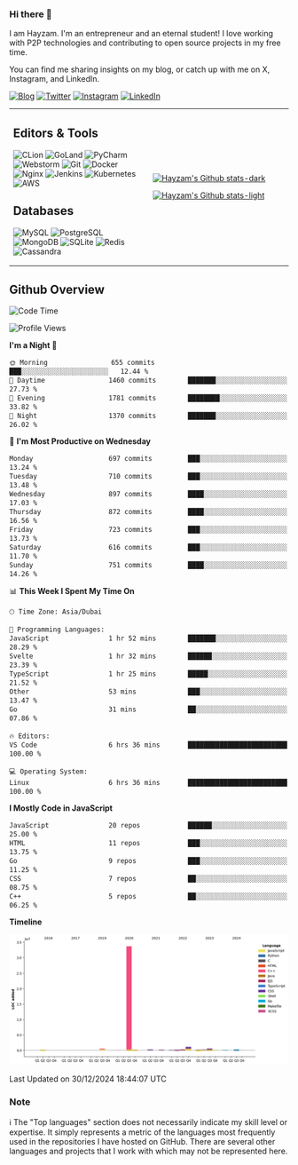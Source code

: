 ### Hi there 👋

I am Hayzam. I'm an entrepreneur and an eternal student! I love working with P2P technologies and contributing to open source projects in my free time.

You can find me sharing insights on my blog, or catch up with me on X, Instagram, and LinkedIn.

[![Blog](https://img.shields.io/badge/Blog-%2312100E.svg?&style=for-the-badge&logo=medium&logoColor=white)](https://hayzam.com)
[![Twitter](https://img.shields.io/badge/Twitter-%231DA1F2.svg?&style=for-the-badge&logo=X&logoColor=white)](https://twitter.com/hayzam_js)
[![Instagram](https://img.shields.io/badge/Instagram-%23E4405F.svg?&style=for-the-badge&logo=instagram&logoColor=white)](https://instagram.com/hayzam.ts)
[![LinkedIn](https://img.shields.io/badge/LinkedIn-%230077B5.svg?&style=for-the-badge&logo=linkedin&logoColor=white)](https://www.linkedin.com/in/hayzam-s-2b9b95139/)

<table width="100%">
<tr>
<td width="50%">

## Editors & Tools

![CLion](https://img.shields.io/badge/-CLion-000000?style=flat&logo=CLion)
![GoLand](https://img.shields.io/badge/-GoLand-000000?style=flat&logo=Goland)
![PyCharm](https://img.shields.io/badge/-PyCharm-000000?style=flat&logo=PyCharm)
![Webstorm](https://img.shields.io/badge/-WebStorm-000000?style=flat&logo=WebStorm)
![Git](https://img.shields.io/badge/-Git-000000?style=flat&logo=git)
![Docker](https://img.shields.io/badge/-Docker-000000?style=flat&logo=docker)
![Nginx](https://img.shields.io/badge/-Nginx-000000?style=flat&logo=nginx)
![Jenkins](https://img.shields.io/badge/-Jenkins-000000?style=flat&logo=jenkins)
![Kubernetes](https://img.shields.io/badge/-Kubernetes-000000?style=flat&logo=kubernetes)
![AWS](https://img.shields.io/badge/-AWS-000000?style=flat&logo=amazon-aws)

## Databases

![MySQL](https://img.shields.io/badge/-MySQL-000000?style=flat&logo=mysql)
![PostgreSQL](https://img.shields.io/badge/-PostgreSQL-000000?style=flat&logo=postgresql)
![MongoDB](https://img.shields.io/badge/-MongoDB-000000?style=flat&logo=mongodb)
![SQLite](https://img.shields.io/badge/-SQLite-000000?style=flat&logo=sqlite)
![Redis](https://img.shields.io/badge/-Redis-000000?style=flat&logo=redis)
![Cassandra](https://img.shields.io/badge/-Cassandra-000000?style=flat&logo=apache-cassandra)
</div>

<td width="50%">
 
[![Hayzam's Github stats-dark](https://github-readme-stats.vercel.app/api?username=hayzamjs&show_icons=true&theme=dark#gh-dark-mode-only)](https://github.com/anuraghazra/github-readme-stats#gh-dark-mode-only)
 
[![Hayzam's Github stats-light](https://github-readme-stats.vercel.app/api?username=hayzamjs&show_icons=true&theme=default#gh-light-mode-only)](https://github.com/anuraghazra/github-readme-stats#gh-light-mode-only)

</td>
</tr>
</table>
 
## Github Overview


<!--START_SECTION:waka-->
![Code Time](http://img.shields.io/badge/Code%20Time-1%2C488%20hrs%2023%20mins-blue)

![Profile Views](http://img.shields.io/badge/Profile%20Views-2-blue)

**I'm a Night 🦉** 

```text
🌞 Morning                655 commits         ███░░░░░░░░░░░░░░░░░░░░░░   12.44 % 
🌆 Daytime                1460 commits        ███████░░░░░░░░░░░░░░░░░░   27.73 % 
🌃 Evening                1781 commits        ████████░░░░░░░░░░░░░░░░░   33.82 % 
🌙 Night                  1370 commits        ███████░░░░░░░░░░░░░░░░░░   26.02 % 
```
📅 **I'm Most Productive on Wednesday** 

```text
Monday                   697 commits         ███░░░░░░░░░░░░░░░░░░░░░░   13.24 % 
Tuesday                  710 commits         ███░░░░░░░░░░░░░░░░░░░░░░   13.48 % 
Wednesday                897 commits         ████░░░░░░░░░░░░░░░░░░░░░   17.03 % 
Thursday                 872 commits         ████░░░░░░░░░░░░░░░░░░░░░   16.56 % 
Friday                   723 commits         ███░░░░░░░░░░░░░░░░░░░░░░   13.73 % 
Saturday                 616 commits         ███░░░░░░░░░░░░░░░░░░░░░░   11.70 % 
Sunday                   751 commits         ████░░░░░░░░░░░░░░░░░░░░░   14.26 % 
```


📊 **This Week I Spent My Time On** 

```text
🕑︎ Time Zone: Asia/Dubai

💬 Programming Languages: 
JavaScript               1 hr 52 mins        ███████░░░░░░░░░░░░░░░░░░   28.29 % 
Svelte                   1 hr 32 mins        ██████░░░░░░░░░░░░░░░░░░░   23.39 % 
TypeScript               1 hr 25 mins        █████░░░░░░░░░░░░░░░░░░░░   21.52 % 
Other                    53 mins             ███░░░░░░░░░░░░░░░░░░░░░░   13.47 % 
Go                       31 mins             ██░░░░░░░░░░░░░░░░░░░░░░░   07.86 % 

🔥 Editors: 
VS Code                  6 hrs 36 mins       █████████████████████████   100.00 % 

💻 Operating System: 
Linux                    6 hrs 36 mins       █████████████████████████   100.00 % 
```

**I Mostly Code in JavaScript** 

```text
JavaScript               20 repos            ██████░░░░░░░░░░░░░░░░░░░   25.00 % 
HTML                     11 repos            ███░░░░░░░░░░░░░░░░░░░░░░   13.75 % 
Go                       9 repos             ███░░░░░░░░░░░░░░░░░░░░░░   11.25 % 
CSS                      7 repos             ██░░░░░░░░░░░░░░░░░░░░░░░   08.75 % 
C++                      5 repos             ██░░░░░░░░░░░░░░░░░░░░░░░   06.25 % 
```



**Timeline**

![Lines of Code chart](https://raw.githubusercontent.com/hayzamjs/hayzamjs/main/assets/bar_graph.png)


 Last Updated on 30/12/2024 18:44:07 UTC
<!--END_SECTION:waka-->


### Note 

:information_source: The "Top languages" section does not necessarily indicate my skill level or expertise. It simply represents a metric of the languages most frequently used in the repositories I have hosted on GitHub. There are several other languages and projects that I work with which may not be represented here. 


